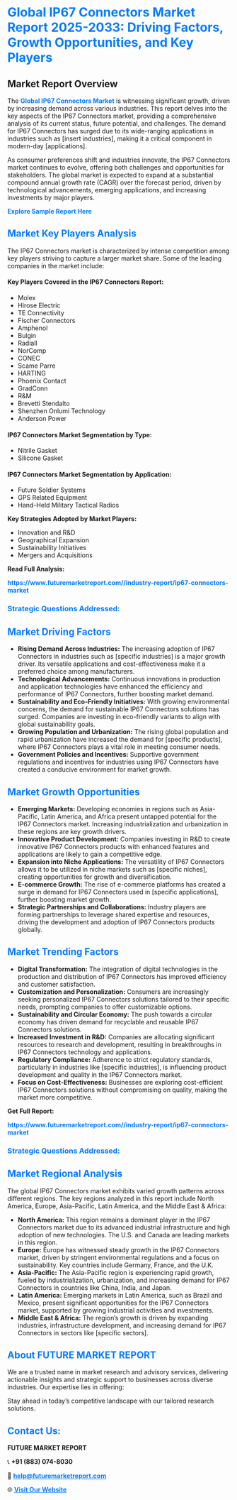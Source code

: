 <h1 style="color: #007BFF;">Global IP67 Connectors Market Report 2025-2033: Driving Factors, Growth Opportunities, and Key Players</h1>

<section id="overview">
<h2>Market Report Overview</h2>
<p>The <a href="https://www.futuremarketreport.com//industry-report/ip67-connectors-market" style="color: #007BFF; text-decoration: none;"><strong>Global IP67 Connectors Market</strong></a> is witnessing significant growth, driven by increasing demand across various industries. This report delves into the key aspects of the IP67 Connectors market, providing a comprehensive analysis of its current status, future potential, and challenges. The demand for IP67 Connectors has surged due to its wide-ranging applications in industries such as [insert industries], making it a critical component in modern-day [applications].</p>
<p>As consumer preferences shift and industries innovate, the IP67 Connectors market continues to evolve, offering both challenges and opportunities for stakeholders. The global market is expected to expand at a substantial compound annual growth rate (CAGR) over the forecast period, driven by technological advancements, emerging applications, and increasing investments by major players.</p>
</section>

<section id="overview">
<p><a href="https://www.futuremarketreport.com//request-sample/reportId=76496" style="color: #007BFF; text-decoration: none;"><strong>Explore Sample Report Here</strong></a></p>
</section>

<section id="key-players">
<h2 style="color: #007BFF;">Market Key Players Analysis</h2>
<p>The IP67 Connectors market is characterized by intense competition among key players striving to capture a larger market share. Some of the leading companies in the market include:</p>
<h4>Key Players Covered in the IP67 Connectors Report:</h4>
<ul><li>Molex</li><li>Hirose Electric</li><li>TE Connectivity</li><li>Fischer Connectors</li><li>Amphenol</li><li>Bulgin</li><li>Radiall</li><li>NorComp</li><li>CONEC</li><li>Scame Parre</li><li>HARTING</li><li>Phoenix Contact</li><li>GradConn</li><li>R&amp;M</li><li>Brevetti Stendalto</li><li>Shenzhen Onlumi Technology</li><li>Anderson Power</li></ul>
<h4>IP67 Connectors Market Segmentation by Type:</h4>
<ul><li>Nitrile Gasket</li><li>Silicone Gasket</li></ul>

<h4>IP67 Connectors Market Segmentation by Application:</h4>
<ul><li>Future Soldier Systems</li><li>GPS Related Equipment</li><li>Hand-Held Military Tactical Radios</li></ul>
<p><strong>Key Strategies Adopted by Market Players:</strong></p>
<ul>
<li>Innovation and R&D</li>
<li>Geographical Expansion</li>
<li>Sustainability Initiatives</li>
<li>Mergers and Acquisitions</li>
</ul>
</section>

<section>
<p><strong>Read Full Analysis: </strong></p><a href="https://www.futuremarketreport.com//industry-report/ip67-connectors-market" style="color: #007BFF; text-decoration: none;"><strong>https://www.futuremarketreport.com//industry-report/ip67-connectors-market</strong></a>
<h3 style="color: #007BFF;">Strategic Questions Addressed:</h3>
</section>

<section id="driving-factors">
<h2 style="color: #007BFF;">Market Driving Factors</h2>
<ul>
<li><strong>Rising Demand Across Industries:</strong> The increasing adoption of IP67 Connectors in industries such as [specific industries] is a major growth driver. Its versatile applications and cost-effectiveness make it a preferred choice among manufacturers.</li>
<li><strong>Technological Advancements:</strong> Continuous innovations in production and application technologies have enhanced the efficiency and performance of IP67 Connectors, further boosting market demand.</li>
<li><strong>Sustainability and Eco-Friendly Initiatives:</strong> With growing environmental concerns, the demand for sustainable IP67 Connectors solutions has surged. Companies are investing in eco-friendly variants to align with global sustainability goals.</li>
<li><strong>Growing Population and Urbanization:</strong> The rising global population and rapid urbanization have increased the demand for [specific products], where IP67 Connectors plays a vital role in meeting consumer needs.</li>
<li><strong>Government Policies and Incentives:</strong> Supportive government regulations and incentives for industries using IP67 Connectors have created a conducive environment for market growth.</li>
</ul>
</section>

<section id="growth-opportunities">
<h2 style="color: #007BFF;">Market Growth Opportunities</h2>
<ul>
<li><strong>Emerging Markets:</strong> Developing economies in regions such as Asia-Pacific, Latin America, and Africa present untapped potential for the IP67 Connectors market. Increasing industrialization and urbanization in these regions are key growth drivers.</li>
<li><strong>Innovative Product Development:</strong> Companies investing in R&D to create innovative IP67 Connectors products with enhanced features and applications are likely to gain a competitive edge.</li>
<li><strong>Expansion into Niche Applications:</strong> The versatility of IP67 Connectors allows it to be utilized in niche markets such as [specific niches], creating opportunities for growth and diversification.</li>
<li><strong>E-commerce Growth:</strong> The rise of e-commerce platforms has created a surge in demand for IP67 Connectors used in [specific applications], further boosting market growth.</li>
<li><strong>Strategic Partnerships and Collaborations:</strong> Industry players are forming partnerships to leverage shared expertise and resources, driving the development and adoption of IP67 Connectors products globally.</li>
</ul>
</section>

<section id="trending-factors">
<h2 style="color: #007BFF;">Market Trending Factors</h2>
<ul>
<li><strong>Digital Transformation:</strong> The integration of digital technologies in the production and distribution of IP67 Connectors has improved efficiency and customer satisfaction.</li>
<li><strong>Customization and Personalization:</strong> Consumers are increasingly seeking personalized IP67 Connectors solutions tailored to their specific needs, prompting companies to offer customizable options.</li>
<li><strong>Sustainability and Circular Economy:</strong> The push towards a circular economy has driven demand for recyclable and reusable IP67 Connectors solutions.</li>
<li><strong>Increased Investment in R&D:</strong> Companies are allocating significant resources to research and development, resulting in breakthroughs in IP67 Connectors technology and applications.</li>
<li><strong>Regulatory Compliance:</strong> Adherence to strict regulatory standards, particularly in industries like [specific industries], is influencing product development and quality in the IP67 Connectors market.</li>
<li><strong>Focus on Cost-Effectiveness:</strong> Businesses are exploring cost-efficient IP67 Connectors solutions without compromising on quality, making the market more competitive.</li>
</ul>
</section>

<section>
<p><strong>Get Full Report: </strong></p><a href="https://www.futuremarketreport.com//industry-report/ip67-connectors-market" style="color: #007BFF; text-decoration: none;"><strong>https://www.futuremarketreport.com//industry-report/ip67-connectors-market</strong></a>
<h3 style="color: #007BFF;">Strategic Questions Addressed:</h3>
</section>


<section id="regional-analysis">
<h2 style="color: #007BFF;">Market Regional Analysis</h2>
<p>The global IP67 Connectors market exhibits varied growth patterns across different regions. The key regions analyzed in this report include North America, Europe, Asia-Pacific, Latin America, and the Middle East & Africa:</p>
<ul>
<li><strong>North America:</strong> This region remains a dominant player in the IP67 Connectors market due to its advanced industrial infrastructure and high adoption of new technologies. The U.S. and Canada are leading markets in this region.</li>
<li><strong>Europe:</strong> Europe has witnessed steady growth in the IP67 Connectors market, driven by stringent environmental regulations and a focus on sustainability. Key countries include Germany, France, and the U.K.</li>
<li><strong>Asia-Pacific:</strong> The Asia-Pacific region is experiencing rapid growth, fueled by industrialization, urbanization, and increasing demand for IP67 Connectors in countries like China, India, and Japan.</li>
<li><strong>Latin America:</strong> Emerging markets in Latin America, such as Brazil and Mexico, present significant opportunities for the IP67 Connectors market, supported by growing industrial activities and investments.</li>
<li><strong>Middle East & Africa:</strong> The region’s growth is driven by expanding industries, infrastructure development, and increasing demand for IP67 Connectors in sectors like [specific sectors].</li>
</ul>
</section>

<footer>
<h2 style="color: #007BFF;">About FUTURE MARKET REPORT</h2>
<p>We are a trusted name in market research and advisory services, delivering actionable insights and strategic support to businesses across diverse industries. Our expertise lies in offering:</p>

<p>Stay ahead in today’s competitive landscape with our tailored research solutions.</p>

<h2 style="color: #007BFF;">Contact Us:</h2>
<p><strong>FUTURE MARKET REPORT</strong></p>
<p>📞 <strong>+91 (883) 074-8030</strong></p>
<p>📧 <strong><a href="mailto:help@futuremarketreport.com" style="color: #007BFF;">help@futuremarketreport.com</a></strong></p>
<p>🌐 <strong><a href="https://www.futuremarketreport.com/" style="color: #007BFF;">Visit Our Website</a></strong></p>
</footer>